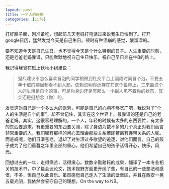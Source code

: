 ```yaml
---
layout: post
title: 一个人的庆典
categories: [Life]
---
```


打好臊子面，刚准备吃，想起前几天老妈打电话过来说我生日快到了。打开google日历，猛然发觉今天是自己生日。顿时有种泪崩的感觉，酸溜溜的。

要不知道今天是自己生日，也不觉得今天是个什么特别的日子。人生重要的时刻，还是老爸老妈靠谱，只能默默地祝自己生日快乐，祝自己早日奔在牛B的路上。

我记得我曾在班上秋秋小组里说：
>强烈建议不怎么喜欢冒泡的同学稍微到社交平台上隔段时间冒个泡，不要五年十载的哪里都看不到人影。依赖说明你还存在在这个世界上，二来虽说个人的生活是自个的事，可是你身边还是有那么一小撮人见不着你的状态，其实还是挺想念（你）的。

发觉这对自己是一个多么大的讽刺，可能是自己的心胸不够宽广吧，我说对了“个人的生活是自个的事”，却不曾记住，其实在这个世界上，最靠谱的还是自己的老爸老妈。其实，这很容易理解的，一个人，年轻的时候有太多的东西要忙，有太多的东西要追求，有更重要的东西要关照，除了身边为数不多的几个真正对我们而言非常重要的人，我们哪有那样的闲心去理会那些关系若即若离有连带关系的人呢。而爸妈呢，他们日渐苍老，退却了对生活过多欲望的追逐，对他们而言，自己的孩子成为了他们垂暮之年里全部的重心，他们希望自己的孩子活得开心，快乐，风光。

回想过去的一年，走得痛苦，活得揪心。数数辛勤耕耘的成果，翻译了一本专业相关的技术书，中了篇会议论文，技术视野方面更开阔了些，有自己的一些想法和感悟，不多，但自己以此自乐。虽然感觉自己走入了生活的壁垒区，并且在西安一晃五载光阴，我依然会誓守自己的理想，On the way to NB。

